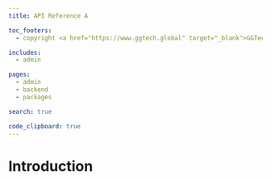 ```yaml
---
title: API Reference A

toc_footers:
  - copyright <a href="https://www.ggtech.global" target="_blank">GGTech</a> 2021 ©

includes:
  - admin

pages:
  - admin
  - backend
  - packages

search: true

code_clipboard: true
---
```


# Introduction

